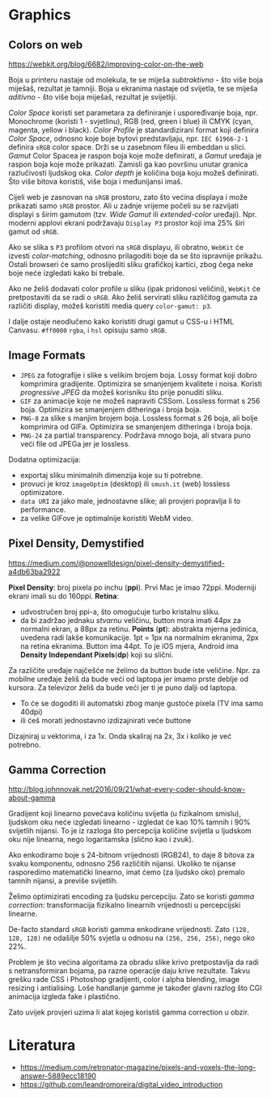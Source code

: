 # Graphics

## Colors on web

https://webkit.org/blog/6682/improving-color-on-the-web

Boja u printeru nastaje od molekula, te se miješa *subtraktivno* - što više boja miješaš, rezultat je tamniji.
Boja u ekranima nastaje od svijetla, te se miješa *aditivno* - što više boja miješaš, rezultat je svijetliji.

*Color Space* koristi set parametara za definiranje i uspoređivanje boja, npr. Monochrome (koristi 1 - svjetlinu), RGB (red, green i blue) ili CMYK (cyan, magenta, yellow i black).
*Color Profile* je standardizirani format koji definira *Color Space*, odnosno koje boje bytovi predstavljaju, npr. `IEC 61966-2-1` definira `sRGB` color space. Drži se u zasebnom fileu ili embeddan u slici.
*Gamut* Color Spacea je raspon boja koje može definirati, a *Gamut* uređaja je raspon boja koje može prikazati. Zamisli ga kao površinu unutar granica razlučivosti ljudskog oka.
*Color depth* je količina boja koju možeš definirati. Što više bitova koristiš, više boja i međunijansi imaš.

Cijeli web je zasnovan na `sRGB` prostoru, zato što većina displaya i može prikazati samo `sRGB` prostor. Ali u zadnje vrijeme počeli su se razvijati displayi s širim gamutom (tzv. *Wide Gamut* ili *extended-color* uređaji). Npr. moderni applovi ekrani podržavaju `Display P3` prostor koji ima 25% širi gamut od `sRGB`.

Ako se slika s `P3` profilom otvori na `sRGB` displayu, ili obratno, `WebKit` će izvesti *color-matching*, odnosno prilagoditi boje da se što ispravnije prikažu. Ostali browseri će samo proslijediti sliku grafičkoj kartici, zbog čega neke boje neće izgledati kako bi trebale.

Ako ne želiš dodavati color profile u sliku (ipak pridonosi veličini), `WebKit` će pretpostaviti da se radi o `sRGB`. Ako želiš servirati sliku različitog gamuta za različiti display, možeš koristiti media query `color-gamut: p3`.

I dalje ostaje neodlučeno kako koristiti drugi gamut u CSS-u i HTML Canvasu. `#ff0000` `rgba`, i `hsl` opisuju samo `sRGB`.

## Image Formats

* `JPEG` za fotografije i slike s velikim brojem boja. Lossy format koji dobro komprimira gradijente. Optimizira se smanjenjem kvalitete i noisa. Koristi *progressive JPEG* da možeš korisniku što prije ponuditi sliku.
* `GIF` za animacije koje ne možeš napraviti CSSom. Lossless format s 256 boja. Optimizira se smanjenjem ditheringa i broja boja.
* `PNG-8` za slike s manjim brojem boja. Lossless format s 26 boja, ali bolje komprimira od GIFa. Optimizira se smanjenjem ditheringa i broja boja.
* `PNG-24` za partial transparency. Podržava mnogo boja, ali stvara puno veći file od JPEGa jer je lossless.

Dodatna optimizacija:
* exportaj sliku minimalnih dimenzija koje su ti potrebne.
* provuci je kroz `imageOptim` (desktop) ili `smush.it` (web) lossless optimizatore.
* `data URI` za jako male, jednostavne slike; ali provjeri popravlja li to performance.
* za velike GIFove je optimalnije koristiti WebM video.

## Pixel Density, Demystified

https://medium.com/@pnowelldesign/pixel-density-demystified-a4db63ba2922

**Pixel Density**: broj pixela po inchu (**ppi**). Prvi Mac je imao 72ppi. Moderniji ekrani imali su do 160ppi.
**Retina**:
  * udvostručen broj ppi-a, što omogućuje turbo kristalnu sliku.
  * da bi zadržao jednaku *stvarnu* veličinu, button mora imati 44px za normalni ekran, a 88px za retinu.
**Points** (**pt**): abstrakta mjerna jedinica, uvedena radi lakše komunikacije. 1pt = 1px na normalnim ekranima, 2px na retina ekranima. Button ima 44pt. To je iOS mjera, Android ima **Density Independant Pixels**(**dp**) koji su slični.

Za različite uređaje najčešće ne želimo da button bude iste veličine. Npr. za mobilne uređaje želiš da bude veći od laptopa jer imamo prste deblje od kursora. Za televizor želiš da bude veći jer ti je puno dalji od laptopa.
  * To će se dogoditi ili automatski zbog manje gustoće pixela (TV ima samo 40dpi)
  * ili ćeš morati jednostavno izdizajnirati veće buttone

Dizajniraj u vektorima, i za 1x. Onda skaliraj na 2x, 3x i koliko je već potrebno.

## Gamma Correction

http://blog.johnnovak.net/2016/09/21/what-every-coder-should-know-about-gamma

Gradijent koji linearno povećava količinu svijetla (u fizikalnom smislu), ljudskom oku neće izgledati linearno - izgledat će kao 10% tamnih i 90% svijetlih nijansi. To je iz razloga što percepcija količine svijetla u ljudskom oku nije linearna, nego logaritamska (slično kao i zvuk).

Ako enkodiramo boje s 24-bitnom vrijednosti (RGB24), to daje 8 bitova za svaku komponentu, odnosno 256 različitih nijansi. Ukoliko te nijanse rasporedimo matematički linearno, imat ćemo (za ljudsko oko) premalo tamnih nijansi, a previše svijetlih.

Želimo optimizirati encoding za ljudsku percepciju. Zato se koristi *gamma correction*: transformacija fizikalno linearnih vrijednosti u percepcijski linearne.

De-facto standard `sRGB` koristi gamma enkodirane vrijednosti. Zato `(128, 128, 128)` ne odašilje 50% svjetla u odnosu na `(256, 256, 256)`, nego oko 22%.

Problem je što većina algoritama za obradu slike krivo pretpostavlja da radi s netransformiran bojama, pa razne operacije daju krive rezultate. Takvu grešku rade CSS i Photoshop gradijenti, color i alpha blending, image resizing i antialising. Loše handlanje gamme je također glavni razlog što CGI animacija izgleda fake i plastično.

Zato uvijek provjeri uzima li alat kojeg koristiš gamma correction u obzir.

# Literatura

* https://medium.com/retronator-magazine/pixels-and-voxels-the-long-answer-5889ecc18190
* https://github.com/leandromoreira/digital_video_introduction

